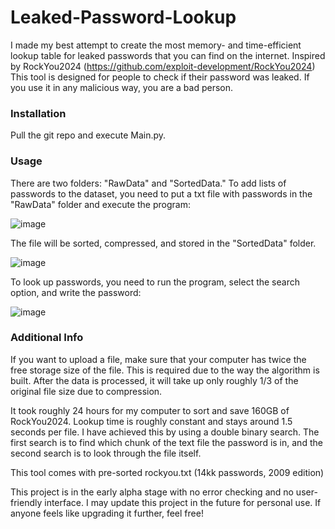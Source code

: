 # Leaked-Password-Lookup

I made my best attempt to create the most memory- and time-efficient lookup table for leaked passwords that you can find on the internet.
Inspired by RockYou2024 (https://github.com/exploit-development/RockYou2024)
This tool is designed for people to check if their password was leaked. If you use it in any malicious way, you are a bad person.
### Installation

Pull the git repo and execute Main.py.
### Usage

There are two folders:
"RawData" and "SortedData."
To add lists of passwords to the dataset, you need to put a txt file with passwords in the "RawData" folder and execute the program:

![image](https://github.com/user-attachments/assets/a86123d9-ea9c-40bf-a803-673418a494ee)

The file will be sorted, compressed, and stored in the "SortedData" folder.

![image](https://github.com/user-attachments/assets/ef504dd1-86fe-4721-b591-7055a7bb276a)

To look up passwords, you need to run the program, select the search option, and write the password:

![image](https://github.com/user-attachments/assets/295c469e-fa91-4a36-bba9-e924226726c8)

### Additional Info
If you want to upload a file, make sure that your computer has twice the free storage size of the file. This is required due to the way the algorithm is built. 
After the data is processed, it will take up only roughly 1/3 of the original file size due to compression.

It took roughly 24 hours for my computer to sort and save 160GB of RockYou2024.
Lookup time is roughly constant and stays around 1.5 seconds per file. I have achieved this by using a double binary search. 
The first search is to find which chunk of the text file the password is in, and the second search is to look through the file itself.

This tool comes with pre-sorted rockyou.txt (14kk passwords, 2009 edition)

This project is in the early alpha stage with no error checking and no user-friendly interface.
I may update this project in the future for personal use.
If anyone feels like upgrading it further, feel free!
